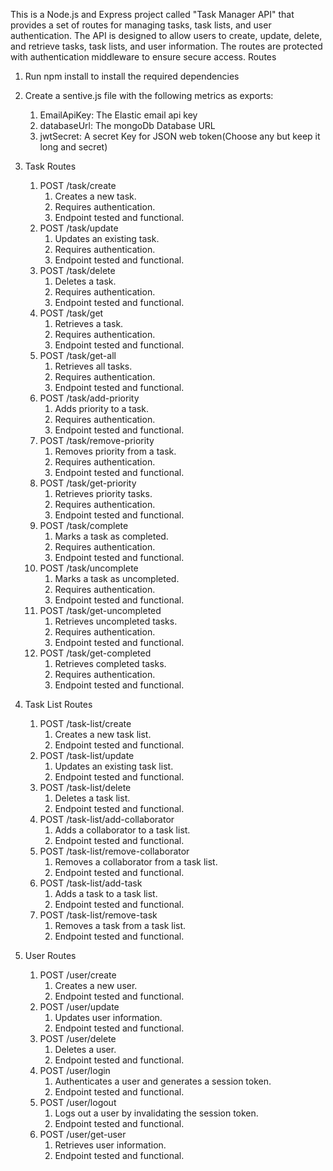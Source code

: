 This is a Node.js and Express project called "Task Manager API" that provides a set of routes for managing tasks, task lists, and user authentication. The API is designed to allow users to create, update, delete, and retrieve tasks, task lists, and user information. The routes are protected with authentication middleware to ensure secure access.
Routes

1. Run npm install to install the required dependencies

2. Create a sentive.js file with the following metrics as exports:

   1. EmailApiKey: The Elastic email api key
   2. databaseUrl: The mongoDb Database URL
   3. jwtSecret: A secret Key for JSON web token(Choose any but keep it long and secret)

3. Task Routes
   1. POST /task/create
      1. Creates a new task.
      2. Requires authentication.
      3. Endpoint tested and functional.
   2. POST /task/update
      1. Updates an existing task.
      2. Requires authentication.
      3. Endpoint tested and functional.
   3. POST /task/delete
      1. Deletes a task.
      2. Requires authentication.
      3. Endpoint tested and functional.
   4. POST /task/get
      1. Retrieves a task.
      2. Requires authentication.
      3. Endpoint tested and functional.
   5. POST /task/get-all
      1. Retrieves all tasks.
      2. Requires authentication.
      3. Endpoint tested and functional.
   6. POST /task/add-priority
      1. Adds priority to a task.
      2. Requires authentication.
      3. Endpoint tested and functional.
   7. POST /task/remove-priority
      1. Removes priority from a task.
      2. Requires authentication.
      3. Endpoint tested and functional.
   8. POST /task/get-priority
      1. Retrieves priority tasks.
      2. Requires authentication.
      3. Endpoint tested and functional.
   9. POST /task/complete
      1. Marks a task as completed.
      2. Requires authentication.
      3. Endpoint tested and functional.
   10. POST /task/uncomplete
       1. Marks a task as uncompleted.
       2. Requires authentication.
       3. Endpoint tested and functional.
   11. POST /task/get-uncompleted
       1. Retrieves uncompleted tasks.
       2. Requires authentication.
       3. Endpoint tested and functional.
   12. POST /task/get-completed
       1. Retrieves completed tasks.
       2. Requires authentication.
       3. Endpoint tested and functional.
4. Task List Routes
   1. POST /task-list/create
      1. Creates a new task list.
      2. Endpoint tested and functional.
   2. POST /task-list/update
      1. Updates an existing task list.
      2. Endpoint tested and functional.
   3. POST /task-list/delete
      1. Deletes a task list.
      2. Endpoint tested and functional.
   4. POST /task-list/add-collaborator
      1. Adds a collaborator to a task list.
      2. Endpoint tested and functional.
   5. POST /task-list/remove-collaborator
      1. Removes a collaborator from a task list.
      2. Endpoint tested and functional.
   6. POST /task-list/add-task
      1. Adds a task to a task list.
      2. Endpoint tested and functional.
   7. POST /task-list/remove-task
      1. Removes a task from a task list.
      2. Endpoint tested and functional.
5. User Routes
   1. POST /user/create
      1. Creates a new user.
      2. Endpoint tested and functional.
   2. POST /user/update
      1. Updates user information.
      2. Endpoint tested and functional.
   3. POST /user/delete
      1. Deletes a user.
      2. Endpoint tested and functional.
   4. POST /user/login
      1. Authenticates a user and generates a session token.
      2. Endpoint tested and functional.
   5. POST /user/logout
      1. Logs out a user by invalidating the session token.
      2. Endpoint tested and functional.
   6. POST /user/get-user
      1. Retrieves user information.
      2. Endpoint tested and functional.
